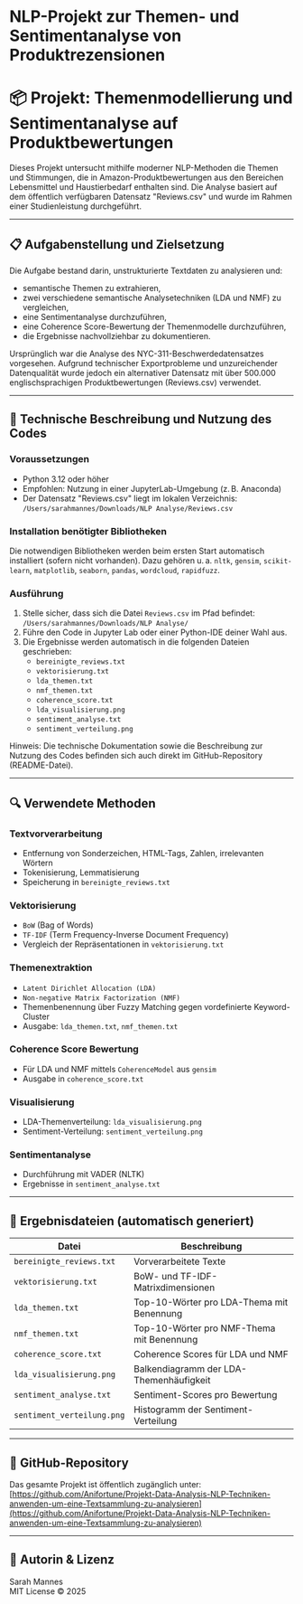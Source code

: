 # NLP-Projekt zur Themen- und Sentimentanalyse von Produktrezensionen

# 📦 Projekt: Themenmodellierung und Sentimentanalyse auf Produktbewertungen

Dieses Projekt untersucht mithilfe moderner NLP-Methoden die Themen und Stimmungen, die in Amazon-Produktbewertungen aus den Bereichen Lebensmittel und Haustierbedarf enthalten sind. Die Analyse basiert auf dem öffentlich verfügbaren Datensatz "Reviews.csv" und wurde im Rahmen einer Studienleistung durchgeführt.

---

## 📋 Aufgabenstellung und Zielsetzung

Die Aufgabe bestand darin, unstrukturierte Textdaten zu analysieren und:
- semantische Themen zu extrahieren,
- zwei verschiedene semantische Analysetechniken (LDA und NMF) zu vergleichen,
- eine Sentimentanalyse durchzuführen,
- eine Coherence Score-Bewertung der Themenmodelle durchzuführen,
- die Ergebnisse nachvollziehbar zu dokumentieren.

Ursprünglich war die Analyse des NYC-311-Beschwerdedatensatzes vorgesehen. Aufgrund technischer Exportprobleme und unzureichender Datenqualität wurde jedoch ein alternativer Datensatz mit über 500.000 englischsprachigen Produktbewertungen (Reviews.csv) verwendet.

---

## 🔧 Technische Beschreibung und Nutzung des Codes

### Voraussetzungen
- Python 3.12 oder höher
- Empfohlen: Nutzung in einer JupyterLab-Umgebung (z. B. Anaconda)
- Der Datensatz "Reviews.csv" liegt im lokalen Verzeichnis: `/Users/sarahmannes/Downloads/NLP Analyse/Reviews.csv`

### Installation benötigter Bibliotheken
Die notwendigen Bibliotheken werden beim ersten Start automatisch installiert (sofern nicht vorhanden). Dazu gehören u. a. `nltk`, `gensim`, `scikit-learn`, `matplotlib`, `seaborn`, `pandas`, `wordcloud`, `rapidfuzz`.

### Ausführung
1. Stelle sicher, dass sich die Datei `Reviews.csv` im Pfad befindet: `/Users/sarahmannes/Downloads/NLP Analyse/`
2. Führe den Code in Jupyter Lab oder einer Python-IDE deiner Wahl aus.
3. Die Ergebnisse werden automatisch in die folgenden Dateien geschrieben:
   - `bereinigte_reviews.txt`
   - `vektorisierung.txt`
   - `lda_themen.txt`
   - `nmf_themen.txt`
   - `coherence_score.txt`
   - `lda_visualisierung.png`
   - `sentiment_analyse.txt`
   - `sentiment_verteilung.png`

Hinweis: Die technische Dokumentation sowie die Beschreibung zur Nutzung des Codes befinden sich auch direkt im GitHub-Repository (README-Datei).

---

## 🔍 Verwendete Methoden

### Textvorverarbeitung
- Entfernung von Sonderzeichen, HTML-Tags, Zahlen, irrelevanten Wörtern
- Tokenisierung, Lemmatisierung
- Speicherung in `bereinigte_reviews.txt`

### Vektorisierung
- `BoW` (Bag of Words)
- `TF-IDF` (Term Frequency-Inverse Document Frequency)
- Vergleich der Repräsentationen in `vektorisierung.txt`

### Themenextraktion
- `Latent Dirichlet Allocation (LDA)`
- `Non-negative Matrix Factorization (NMF)`
- Themenbenennung über Fuzzy Matching gegen vordefinierte Keyword-Cluster
- Ausgabe: `lda_themen.txt`, `nmf_themen.txt`

### Coherence Score Bewertung
- Für LDA und NMF mittels `CoherenceModel` aus `gensim`
- Ausgabe in `coherence_score.txt`

### Visualisierung
- LDA-Themenverteilung: `lda_visualisierung.png`
- Sentiment-Verteilung: `sentiment_verteilung.png`

### Sentimentanalyse
- Durchführung mit VADER (NLTK)
- Ergebnisse in `sentiment_analyse.txt`

---

## 📁 Ergebnisdateien (automatisch generiert)

| Datei | Beschreibung |
|-------|--------------|
| `bereinigte_reviews.txt` | Vorverarbeitete Texte |
| `vektorisierung.txt` | BoW- und TF-IDF-Matrixdimensionen |
| `lda_themen.txt` | Top-10-Wörter pro LDA-Thema mit Benennung |
| `nmf_themen.txt` | Top-10-Wörter pro NMF-Thema mit Benennung |
| `coherence_score.txt` | Coherence Scores für LDA und NMF |
| `lda_visualisierung.png` | Balkendiagramm der LDA-Themenhäufigkeit |
| `sentiment_analyse.txt` | Sentiment-Scores pro Bewertung |
| `sentiment_verteilung.png` | Histogramm der Sentiment-Verteilung |

---

## 🔗 GitHub-Repository

Das gesamte Projekt ist öffentlich zugänglich unter:
[https://github.com/Anifortune/Projekt-Data-Analysis-NLP-Techniken-anwenden-um-eine-Textsammlung-zu-analysieren](https://github.com/Anifortune/Projekt-Data-Analysis-NLP-Techniken-anwenden-um-eine-Textsammlung-zu-analysieren)

---

## 🧠 Autorin & Lizenz
Sarah Mannes  
MIT License © 2025

